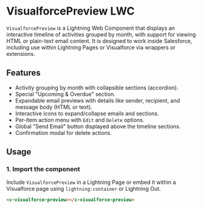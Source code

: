 # VisualforcePreview LWC

`VisualforcePreview` is a Lightning Web Component that displays an interactive timeline of activities grouped by month, with support for viewing HTML or plain-text email content. It is designed to work inside Salesforce, including use within Lightning Pages or Visualforce via wrappers or extensions.

## Features

- Activity grouping by month with collapsible sections (accordion).
- Special "Upcoming & Overdue" section.
- Expandable email previews with details like sender, recipient, and message body (HTML or text).
- Interactive icons to expand/collapse emails and sections.
- Per-item action menu with `Edit` and `Delete` options.
- Global "Send Email" button displayed above the timeline sections.
- Confirmation modal for delete actions.

## Usage

### 1. Import the component

Include `VisualforcePreview` in a Lightning Page or embed it within a Visualforce page using `lightning:container` or Lightning Out.

```html
<c-visualforce-preview></c-visualforce-preview>